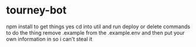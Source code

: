 # tourney-bot
npm install to get things yes
cd into util and run deploy or delete commands to do the thing
remove .example from the .example.env and then put your own information in so i can't steal it